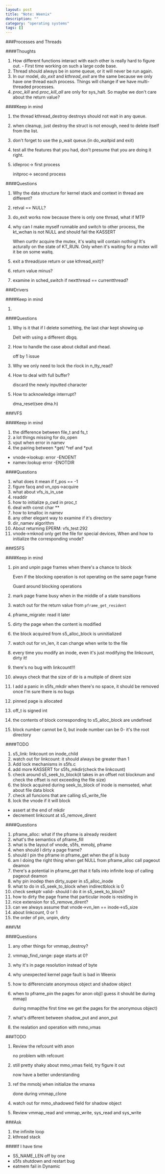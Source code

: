 ```yaml
---
layout: post
title: "Note: Weenix"
description: ""
category: "operating systems"
tags: []
---
```


###Processes and Threads

####Thoughts

1. How different functions interact with each other is really hard to figure out. - First time working on such a large code base.
2. Thread should always be in some queue, or it will never be run again.
3. In our model, _do_exit_ and _kthread_exit_ are the same because we only have one thread each process. Things will change if we have multi-threaded processes.
4. _proc_kill_ and _proc_kill_all_ are only for sys_halt. So maybe we don't care about the return value?

####Keep in mind

1. the thread kthread_destroy destroys should not wait in any queue.
2. when cleanup, just destroy the struct is not enough, need to delete itself from the list.
3. don't forget to use the p_wait queue.(in do_waitpid and exit)
4. test all the features that you had, don't presume that you are doing it right.
5. idleproc-> first process
    
    initproc-> second process

####Questions

1. Why the data structure for kernel stack and context in thread are different?
2. retval == NULL?
3. do_exit works now because there is only one thread, what if MTP
4. why can I make myself runnable and switch to other process, the kt_wchan is not NULL and should fail the KASSERT

    When curthr acquire the mutex, it's waitq will contain nothing! It's acturally on the state of KT_RUN. Only when it's waiting for a mutex will it be on some waitq.

5. exit a thread(use return or use kthread_exit)?
6. return value minus?
7. examine in sched_switch if nextthread == currentthread?

###Drivers

####Keep in mind

1. 

####Questions

1. Why is it that if I delete something, the last char kept showing up
    
    Delt with using a different dbgq.

2. How to handle the case about ckdtail and rhead.

    off by 1 issue

3. Why we only need to lock the rlock in n_tty_read?
4. How to deal with full buffer?

    discard the newly inputted character
5. How to acknowledge interrupt?

    dma_reset(see dma.h)

###VFS

####Keep in mind

1. the difference between file_t and fs_t
2. a lot things missing for do_open
3. vput when error in namev
4. the pairing between *get/ *ref and *put

- vnode->lookup: error -ENOENT
- namev:lookup error -ENOTDIR

####Questions

1. what does it mean if f_pos == -1
2. figure facq and vn_ops->acquire
3. what about vfs_is_in_use
4. readdir
5. how to initialize p_cwd in proc_t
6. deal with const char **
7. how to kmalloc in namev
8. any other elegant way to examine if it's directory
9. dir_namev algorithm
10. About returning EPERM: vfs_test:292
11. vnode->mknod only get the file for special devices, When and how to initialize the corresponding vnode?

###S5FS

####Keep in mind

1. pin and unpin page frames when there's a chance to block

    Even if the blocking operation is not operating on the same page frame

    Guard around blocking operations

2. mark page frame busy when in the middle of a state transitions
3. watch out for the return value from ```pframe_get_resident```
4. pframe_migrate: read it later
5. dirty the page when the content is modified
6. the block acquired from s5_alloc_block is uninitialized
7. watch out for vn_len, it can change when write to the file
8. every time you modify an inode, even it's just modifying the linkcount, dirty it!
9. there's no bug with linkcount!!!
10. always check that the size of dir is a multiple of dirent size
11. I add a panic in s5fs_mkdir when there's no space, it should be removed once I'm sure there is no bugs
12. pinned page is allocated
13. off_t is signed int
14. the contents of block corresponding to s5_alloc_block are undefined
15. block number cannot be 0, but inode number can be 0- it's the root directory

####TODO

1. s5_link: linkcount on inode_child
2. watch out for linkcount: it should always be greater than 1
3. Add lock mechanisms in s5fs.c
4. add more KASSERT for s5fs_mkdir(check the linkcount)
5. check around s5_seek_to_block(it takes in an offset not blocknum and check the offset is not exceeding the file size)
6. the block acquired during seek_to_block of inode is memseted, what about file data block
7. check all funcions that are calling s5_write_file
8. lock the vnode if it will block

- assert at the end of mkdir
- decrement linkcount at s5_remove_dirent

####Questions

1. pframe_alloc: what if the pframe is already resident
2. what's the semantics of pframe_fill
3. what is the layout of vnode, s5fs, mmobj, pframe
4. when should I dirty a page frame?
5. should I pin the pframe in pframe_get when the pf is busy
6. am I doing the right thing when get NULL from pframe_alloc call pageout deamon
7. there's a potential in pframe_get that it falls into infinite loop of calling pageout deamon
8. why pin inodep then dirty_super in s5_alloc_inode
9. what to do in s5_seek_to_block when indirectblock is 0
10. check seekptr valid- should I do it in s5_seek_to_block?
11. how to dirty the page frame that particular inode is residing in
12. nice extension for s5_remove_dirent?
13. can we always assume that vnode->vn_len == inode->s5_size
14. about linkcount, 0 or 1
15. the order of pin, unpin, dirty

###VM

####Questions

1. any other things for vmmap_destroy?
2. vmmap_find_range: page starts at 0?
3. why it's in page resolution instead of byte
4. why unexpected kernel page fault is bad in Weenix
5. how to differenciate anonymous object and shadow object
6. when to pframe_pin the pages for anon obj(I guess it should be during mmap)
    
    during mmap(the first time we get the pages for the anonymous object)
7. what's different between shadow_put and anon_put
8. the realation and operation with mmo_vmas

###TODO

1. Review the refcount with anon

    no problem with refcount

2. still pretty shaky about mmo_vmas field, try figure it out

    now have a better understanding

3. ref the mmobj when initialize the vmarea

    done during vmmap_clone

4. watch out for mmo_shadowed field for shadow object
5. Review vmmap_read and vmmap_write, sys_read and sys_write

###Ask

1. the infinite loop
2. kthread stack

####If I have time

- S5_NAME_LEN off by one
- s5fs shutdown and restart bug
- eatmem fail in Dynamic

